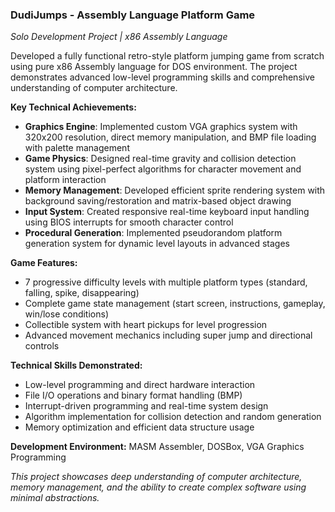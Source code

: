 ### DudiJumps - Assembly Language Platform Game
*Solo Development Project | x86 Assembly Language*

Developed a fully functional retro-style platform jumping game from scratch using pure x86 Assembly language for DOS environment. The project demonstrates advanced low-level programming skills and comprehensive understanding of computer architecture.

**Key Technical Achievements:**
- **Graphics Engine**: Implemented custom VGA graphics system with 320x200 resolution, direct memory manipulation, and BMP file loading with palette management
- **Game Physics**: Designed real-time gravity and collision detection system using pixel-perfect algorithms for character movement and platform interaction
- **Memory Management**: Developed efficient sprite rendering system with background saving/restoration and matrix-based object drawing
- **Input System**: Created responsive real-time keyboard input handling using BIOS interrupts for smooth character control
- **Procedural Generation**: Implemented pseudorandom platform generation system for dynamic level layouts in advanced stages

**Game Features:**
- 7 progressive difficulty levels with multiple platform types (standard, falling, spike, disappearing)
- Complete game state management (start screen, instructions, gameplay, win/lose conditions)
- Collectible system with heart pickups for level progression
- Advanced movement mechanics including super jump and directional controls

**Technical Skills Demonstrated:**
- Low-level programming and direct hardware interaction
- File I/O operations and binary format handling (BMP)
- Interrupt-driven programming and real-time system design
- Algorithm implementation for collision detection and random generation
- Memory optimization and efficient data structure usage

**Development Environment:** MASM Assembler, DOSBox, VGA Graphics Programming

*This project showcases deep understanding of computer architecture, memory management, and the ability to create complex software using minimal abstractions.*
